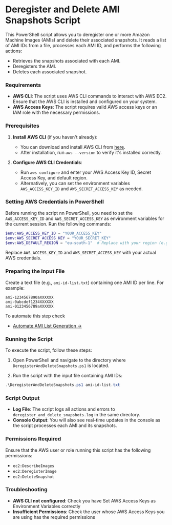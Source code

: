 # Deregister and Delete AMI Snapshots Script

This PowerShell script allows you to deregister one or more Amazon Machine Images (AMIs) and delete their associated snapshots. It reads a list of AMI IDs from a file, processes each AMI ID, and performs the following actions:
- Retrieves the snapshots associated with each AMI.
- Deregisters the AMI.
- Deletes each associated snapshot.

### Requirements

- **AWS CLI**: The script uses AWS CLI commands to interact with AWS EC2. Ensure that the AWS CLI is installed and configured on your system.
- **AWS Access Keys**: The script requires valid AWS access keys or an IAM role with the necessary permissions.

### Prerequisites

1. **Install AWS CLI** (if you haven't already):
   - You can download and install AWS CLI from [here](https://aws.amazon.com/cli/).
   - After installation, run `aws --version` to verify it's installed correctly.

2. **Configure AWS CLI Credentials**:
   - Run `aws configure` and enter your AWS Access Key ID, Secret Access Key, and default region.
   - Alternatively, you can set the environment variables `AWS_ACCESS_KEY_ID` and `AWS_SECRET_ACCESS_KEY` as needed.

### Setting AWS Credentials in PowerShell

Before running the script nn PowerShell, you need to set the `AWS_ACCESS_KEY_ID` and `AWS_SECRET_ACCESS_KEY` as environment variables for the current session. Run the following commands:

```powershell
$env:AWS_ACCESS_KEY_ID = "YOUR_ACCESS_KEY"
$env:AWS_SECRET_ACCESS_KEY = "YOUR_SECRET_KEY"
$env:AWS_DEFAULT_REGION = "eu-south-1"  # Replace with your region (e.g., us-west-2)
```

Replace `AWS_ACCESS_KEY_ID` and `AWS_SECRET_ACCESS_KEY` with your actual AWS credentials.

### Preparing the Input File

Create a text file (e.g., `ami-id-list.txt`) containing one AMI ID per line. For example:

```
ami-1234567890aXXXXXX
ami-0abcdef1234XXXXXX
ami-0123456789aXXXXXX
```

To automate this step check 

- [Automate AMI List Generation →](Get-AMIList.md)

### Running the Script

To execute the script, follow these steps:

1. Open PowerShell and navigate to the directory where `DeregisterAndDeleteSnapshots.ps1` is located.

2. Run the script with the input file containing AMI IDs:

```powershell
.\DeregisterAndDeleteSnapshots.ps1 ami-id-list.txt
```

### Script Output

- **Log File**: The script logs all actions and errors to `deregister_and_delete_snapshots.log` in the same directory.
- **Console Output**: You will also see real-time updates in the console as the script processes each AMI and its snapshots.

### Permissions Required

Ensure that the AWS user or role running this script has the following permissions:

- `ec2:DescribeImages`
- `ec2:DeregisterImage`
- `ec2:DeleteSnapshot`

### Troubleshooting

- **AWS CLI not configured**: Check you have Set AWS Access Keys as Environment Variables correctly
- **Insufficient Permissions**: Check the user whose AWS Access Keys you are using has the required permissions